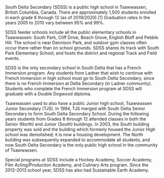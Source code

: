 South Delta Secondary (SDSS) is a public high school in Tsawwassen, British Columbia, Canada. There are approximately 1,500 students enrolled in each grade 8 through 12 (as of 2019/2020).[1] Graduation rates in the years 2005 to 2010 vary between 95% and 99%.

SDSS feeder schools include all the public elementary schools in Tsawwassen: South Park, Cliff Drive, Beach Grove, English Bluff and Pebble Hill. The school is near Dennison Park, and outdoor gym classes often occur there rather than on school grounds. SDSS shares its track with South Park Elementary School, and hosts the district and regional Track and Field events.

SDSS is the only secondary school in South Delta that has a French Immersion program. Any students from Ladner that wish to continue with French Immersion in high school must go to South Delta Secondary, since there is no French Immersion at Delta Secondary (in Ladner community). Students who complete the French Immersion program at SDSS will graduate with a Double Dogwood diploma.

Tsawwassen used to also have a public Junior high school, Tsawwassen Junior Secondary (TJS). In 1994, TJS merged with South Delta Senior Secondary to form South Delta Secondary School. During the following years students from Grades 8 through 12 attended classes in both the Senior (North) and Junior (South) buildings. In 2003, the South building property was sold and the building which formerly housed the Junior High school was demolished; it is now a housing development. The North building was subsequently expanded to accommodate all students, and now South Delta Secondary is the only public high school in the community of Tsawwassen.

Special programs at SDSS include a Hockey Academy, Soccer Academy, Film Acting/Production Academy, and Culinary Arts program. Since the 2012-2013 school year, SDSS has also had Sustainable Earth Academy. 
